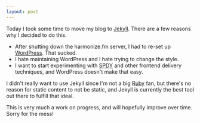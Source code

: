 ```yaml
---
layout: post
---
```

Today I took some time to move my blog to [Jekyll][1]. There are a few reasons
why I decided to do this.

 - After shutting down the harmonize.fm server, I had to re-set up [WordPress][2].
   That sucked.
 - I hate maintaining WordPress and I hate trying to change the style.
 - I want to start experimenting with [SPDY][4] and other frontend delivery
   techniques, and WordPress doesn't make that easy.

I didn't really want to use Jekyll since I'm not a big [Ruby][3] fan, but there's
no reason for static content to not be static, and Jekyll is currently the best
tool out there to fulfill that ideal.

This is very much a work on progress, and will hopefully improve over time.
Sorry for the mess!

[1]: https://github.com/mojombo/jekyll
[2]: http://wordpress.org/
[3]: http://www.ruby-lang.org/
[4]: http://www.chromium.org/spdy
